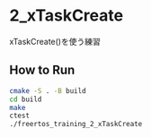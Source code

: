 # 2_xTaskCreate

xTaskCreate()を使う練習

## How to Run

```sh
cmake -S . -B build
cd build
make
ctest
./freertos_training_2_xTaskCreate
```
